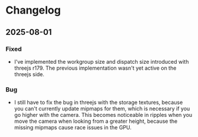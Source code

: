 # Changelog


## 2025-08-01

### Fixed
- I've implemented the workgroup size and dispatch size introduced with threejs r179. The previous implementation wasn't yet active on the threejs side.


### Bug
- I still have to fix the bug in threejs with the storage textures, because you can't currently update mipmaps for them, which is necessary if you go higher with the camera. This becomes noticeable in ripples when you move the camera when looking from a greater height, because the missing mipmaps cause race issues in the GPU.